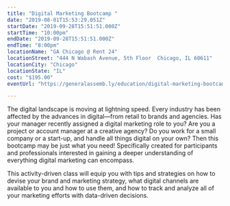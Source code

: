 ```yaml
---
title: "Digital Marketing Bootcamp "
date: "2019-08-01T15:53:29.051Z"
startDate: "2019-09-28T15:51:51.000Z"
startTime: "10:00pm"
endDate: "2019-09-28T15:51:51.000Z"
endTime: "8:00pm"
locationName: "GA Chicago @ Rent 24"
locationStreet: "444 N Wabash Avenue, 5th Floor  Chicago, IL 60611"
locationCity: "Chicago"
locationState: "IL"
cost: "$195.00"
eventUrl: "https://generalassemb.ly/education/digital-marketing-bootcamp--2/chicago/78023"

---
```


The digital landscape is moving at lightning speed. Every industry has been affected by the advances in digital—from retail to brands and agencies. Has your manager recently assigned a digital marketing role to you? Are you a project or account manager at a creative agency? Do you work for a small company or a start-up, and handle all things digital on your own? Then this bootcamp may be just what you need! Specifically created for participants and professionals interested in gaining a deeper understanding of everything digital marketing can encompass.

This activity-driven class will equip you with tips and strategies on how to devise your brand and marketing strategy, what digital channels are available to you and how to use them, and how to track and analyze all of your marketing efforts with data-driven decisions.



